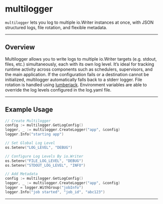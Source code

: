 # multilogger

`multilogger` lets you log to multiple io.Writer instances at once, with JSON structured logs, file rotation, and flexible metadata.

---

## Overview


Multilogger allows you to write logs to multiple io.Writer targets (e.g. stdout, files, etc.) simultaneously, each with its own log level.
It’s ideal for tracking runtime activity across components such as schedulers, supervisors, and the main application.
If the configuration fails or a destination cannot be initialized, multilogger automatically falls back to a stderr logger.
File rotation is handled using [lumberjack](https://github.com/natefinch/lumberjack). Environment variables are able to override the log levels configured in the log.yaml file.

---

## Example Usage
```go
// Create Multilogger
config := multilogger.GetLogConfig()
logger, _ := multilogger.CreateLogger("app", &config)
logger.Info("starting app")
```

```go
// Set Global Log Level
os.Setenv("LOG_LEVEL", "DEBUG")
```

```go
// Configure Log Levels By io.Writer
os.Setenv("FILE_LOG_LEVEL", "DEBUG")
os.Setenv("STDOUT_LOG_LEVEL", "INFO")
```

```go
// Add Metadata
config := multilogger.GetLogConfig()
logger, _ := multilogger.CreateLogger("app", &config)
logger = logger.WithGroup("jobInfo")
logger.Info("job started", "job_id", "abc123")
```

---
